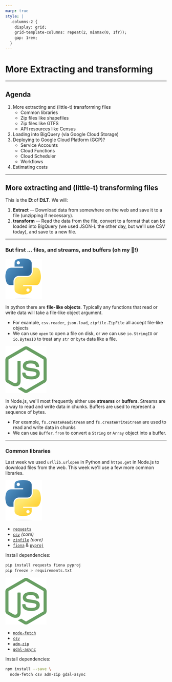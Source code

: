 ```yaml
---
marp: true
style: |
  .columns-2 {
    display: grid;
    grid-template-columns: repeat(2, minmax(0, 1fr));
    gap: 1rem;
  }
---
```


# More **E**xtracting and **t**ransforming

---

## Agenda

1.  More extracting and (little-t) transforming files
    * Common libraries
    * Zip files like shapefiles
    * Zip files like GTFS
    * API resources like Census
2.  Loading into BigQuery (via Google Cloud Storage)
3.  Deploying to Google Cloud Platform (GCP)?
    * Service Accounts
    * Cloud Functions
    * Cloud Scheduler
    * Workflows
4.  Estimating costs

---

## More extracting and (little-t) transforming files

This is the **Et** of **EtLT**. We will:
1.  **Extract** -- Download data from somewhere on the web and save it to a file (unzipping if necessary).
3.  **transform** -- Read the data from the file, convert to a format that can be loaded into BigQuery (we used JSON-L the other day, but we'll use CSV today), and save to a new file.

<!-- We're going to prepare a bunch of different file types for loading into BigQuery. Specifically, we'll be working with:
- GTFS (General Transit Feed Specification) feeds
- Decenial census data from the census API
- Shapefiles from the Census Bureau
-->

---

### But first ... files, and streams, and buffers (oh my 🦁!)

<div class="columns-2">
<div>

![Python h:32](images/Python_icon.png)

In python there are **file-like objects**. Typically any functions that read or write data will take a file-like object argument.
- For example, `csv.reader`, `json.load`, `zipfile.ZipFile` all accept file-like objects
- We can use `open` to open a file on disk, or we can use `io.StringIO` or `io.BytesIO` to treat any `str` or `byte` data like a file.

</div>
<div>

![Node.js h:32](images/Node.js_icon.png)

In Node.js, we'll most frequently either use **streams** or **buffers**. Streams are a way to read and write data in chunks.  Buffers are used to represent a sequence of bytes.
- For example, `fs.createReadStream` and `fs.createWriteStream` are used to read and write data in chunks
- We can use `Buffer.from` to convert a `String` or `Array` object into a buffer.


</div>
</div>

---

### Common libraries

Last week we used `urllib.urlopen` in Python and `https.get` in Node.js to download files from the web.  This week we'll use a few more common libraries.

<div class="columns-2">
<div>

![Python h:32](images/Python_icon.png)

* [`requests`](https://requests.readthedocs.io/en/master/)
* [`csv`](https://docs.python.org/3/library/csv.html) _(core)_
* [`zipfile`](https://docs.python.org/3/library/zipfile.html) _(core)_
* [`fiona`](https://fiona.readthedocs.io/en/latest/) & [`pyproj`](https://pypi.org/project/pyproj/)

Install dependencies:
```bash
pip install requests fiona pyproj
pip freeze > requirements.txt
```

</div>
<div>

![Node.js h:32](images/Node.js_icon.png)

* [`node-fetch`](https://www.npmjs.com/package/node-fetch)
* [`csv`](https://www.npmjs.com/package/csv)
* [`adm-zip`](https://www.npmjs.com/package/adm-zip)
* [`gdal-async`](https://www.npmjs.com/package/gdal-async)

Install dependencies:
```bash
npm install --save \
  node-fetch csv adm-zip gdal-async
```

</div>
</div>

